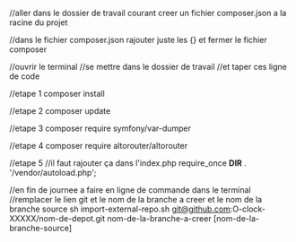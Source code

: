 

//aller dans le dossier de travail courant 
creer un fichier composer.json a la racine du projet

//dans le fichier composer.json 
rajouter juste les {} et fermer le fichier composer


//ouvrir le terminal 
//se mettre dans le dossier de travail
//et taper ces ligne de code 


//etape 1
composer install

//etape 2
composer update

//etape 3 
composer require symfony/var-dumper

//etape 4 
composer require altorouter/altorouter

//etape 5
//il faut rajouter ça dans l'index.php 
require_once __DIR__ . '/vendor/autoload.php';

//en fin de journee a faire en ligne de commande dans le terminal
//remplacer le lien git et le nom de la branche a creer et le nom de la branche source
sh import-external-repo.sh git@github.com:O-clock-XXXXX/nom-de-depot.git nom-de-la-branche-a-creer [nom-de-la-branche-source]


